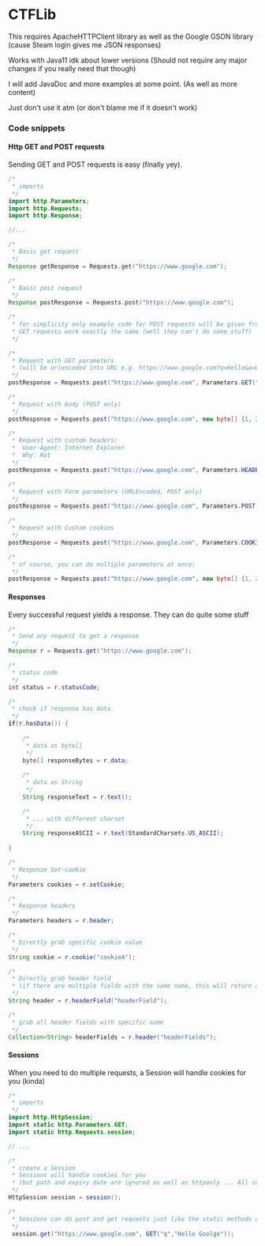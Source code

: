 # CTFLib
This requires ApacheHTTPClient library as well as the Google GSON library (cause Steam login gives me JSON responses)

Works with Java11 idk about lower versions (Should not require any major changes if you really need that though)

I will add JavaDoc and more examples at some point. (As well as more content)

Just don't use it atm (or don't blame me if it doesn't work)

### Code snippets

#### Http GET and POST requests
Sending GET and POST requests is easy (finally yey).

```java
/*
 * imports
 */
import http.Parameters;
import http.Requests;
import http.Response;

//...

/*
 * Basic get request
 */
Response getResponse = Requests.get("https://www.google.com");

/*
 * Basic post request
 */
Response postResponse = Requests.post("https://www.google.com");

/*
 * for simplicity only example code for POST requests will be given from here on
 * GET requests work exactly the same (well they can't do some stuff)
 */

/*
 * Request with GET parameters
 * (will be urlencoded into URL e.g. https://www.google.com?q=Hello&a=World)
 */
postResponse = Requests.post("https://www.google.com", Parameters.GET("q", "Hello", "a", "World"));

/*
 * Request with body (POST only)
 */
postResponse = Requests.post("https://www.google.com", new byte[] {1, 2, 3, 4});

/*
 * Request with custom headers:
 *  User-Agent: Internet Explorer
 *  Why: Not
 */
postResponse = Requests.post("https://www.google.com", Parameters.HEADER("User-Agent", "Internet Explorer", "Why", "Not"));

/*
 * Request with Form parameters (URLEncoded, POST only)
 */
postResponse = Requests.post("https://www.google.com", Parameters.POST("q", "Hello", "a", "World"));

/*
 * Request with Custom cookies
 */
postResponse = Requests.post("https://www.google.com", Parameters.COOKIE("cookieA", "valueA", "cookieB", "valueB"));

/*
 * of course, you can do multiple parameters at once:
 */
postResponse = Requests.post("https://www.google.com", new byte[] {1, 2, 3, 4}, Parameters.GET("q", "Hello", "a", "World"), Parameters.COOKIE("cookieA", "valueA", "cookieB", "valueB"), Parameters.HEADER("User-Agent", "Internet Explorer", "Why", "Not"));
```

#### Responses
Every successful request yields a response.
They can do quite some stuff

```java
/*
 * Send any request to get a response
 */
Response r = Requests.get("https://www.google.com");

/*
 * status code
 */
int status = r.statusCode;

/*
 * check if response has data
 */
if(r.hasData()) {
	
	/*
	 * data as byte[]
	 */
	byte[] responseBytes = r.data;
	
	/*
	 * data as String
	 */
	String responseText = r.text();

	/*
	 * ... with different charset
	 */
	String responseASCII = r.text(StandardCharsets.US_ASCII);
	
}

/*
 * Response Set-cookie
 */
Parameters cookies = r.setCookie;

/*
 * Response headers
 */
Parameters headers = r.header;

/*
 * Directly grab specific cookie value
 */
String cookie = r.cookie("cookieA");

/*
 * Directly grab header field
 * (if there are multiple fields with the same name, this will return any of them)
 */
String header = r.headerField("headerField");

/*
 * grab all header fields with specific name
 */
Collection<String> headerFields = r.header("headerFields");
```

#### Sessions
When you need to do multiple requests, a Session will handle cookies for you (kinda)

```java
/*
 * imports
 */
import http.HttpSession;
import static http.Parameters.GET;
import static http.Requests.session;

// ...

/*
 * create a Session
 * Sessions will handle cookies for you 
 * (but path and expiry date are ignored as well as httponly ... All cookies are sent always xD)
 */
HttpSession session = session();

/*
 * Sessions can do post and get requests just like the static methods of Requests
 */
 session.get("https://www.google.com", GET("q","Hello Goolge"));

```
